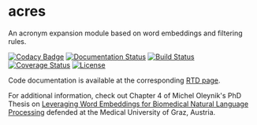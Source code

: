 # acres
An acronym expansion module based on word embeddings and filtering rules.

[![Codacy Badge](https://api.codacy.com/project/badge/Grade/0622cdc830e149e2a58fe7e96742800a)](https://app.codacy.com/app/michelole/acres?utm_source=github.com&utm_medium=referral&utm_content=bst-mug/acres&utm_campaign=badger)
[![Documentation Status](https://readthedocs.org/projects/acres/badge/?version=latest)](http://acres.readthedocs.io/en/latest/?badge=latest)
[![Build Status](https://travis-ci.org/bst-mug/acres.svg?branch=master)](https://travis-ci.org/bst-mug/acres)
[![Coverage Status](https://coveralls.io/repos/github/bst-mug/acres/badge.svg?branch=master)](https://coveralls.io/github/bst-mug/acres?branch=master)
[![License](https://img.shields.io/badge/License-Apache%202.0-blue.svg)](https://opensource.org/licenses/Apache-2.0)

Code documentation is available at the corresponding [RTD page](https://acres.readthedocs.io/en/latest/).

For additional information, check out Chapter 4 of Michel Oleynik's PhD Thesis on [Leveraging Word Embeddings for Biomedical Natural Language Processing](https://online.medunigraz.at/mug_online/wbabs.getDocument?pThesisNr=58784&pAutorNr=91542&pOrgNR=1) defended at the Medical University of Graz, Austria.
